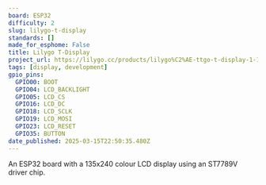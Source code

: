 ```yaml
---
board: ESP32
difficulty: 2
slug: lilygo-t-display
standards: []
made_for_esphome: False
title: Lilygo T-Display
project_url: https://lilygo.cc/products/lilygo%C2%AE-ttgo-t-display-1-14-inch-lcd-esp32-control-board
tags: [display, development]
gpio_pins:
  GPIO00: BOOT
  GPIO04: LCD_BACKLIGHT
  GPIO05: LCD_CS
  GPIO16: LCD_DC
  GPIO18: LCD_SCLK
  GPIO19: LCD_MOSI
  GPIO23: LCD_RESET
  GPIO35: BUTTON
date_published: 2025-03-15T22:50:35.480Z
---
```


An ESP32 board with a 135x240 colour LCD display using an ST7789V driver chip.